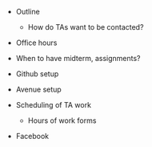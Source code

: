 * Outline
  * How do TAs want to be contacted?

* Office hours

* When to have midterm, assignments?

* Github setup

* Avenue setup

* Scheduling of TA work
  * Hours of work forms

* Facebook

